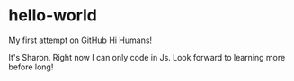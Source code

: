 # hello-world
My first attempt on GitHub
Hi Humans!

It's Sharon. Right now I can only code in Js.
Look forward to learning more before long!
